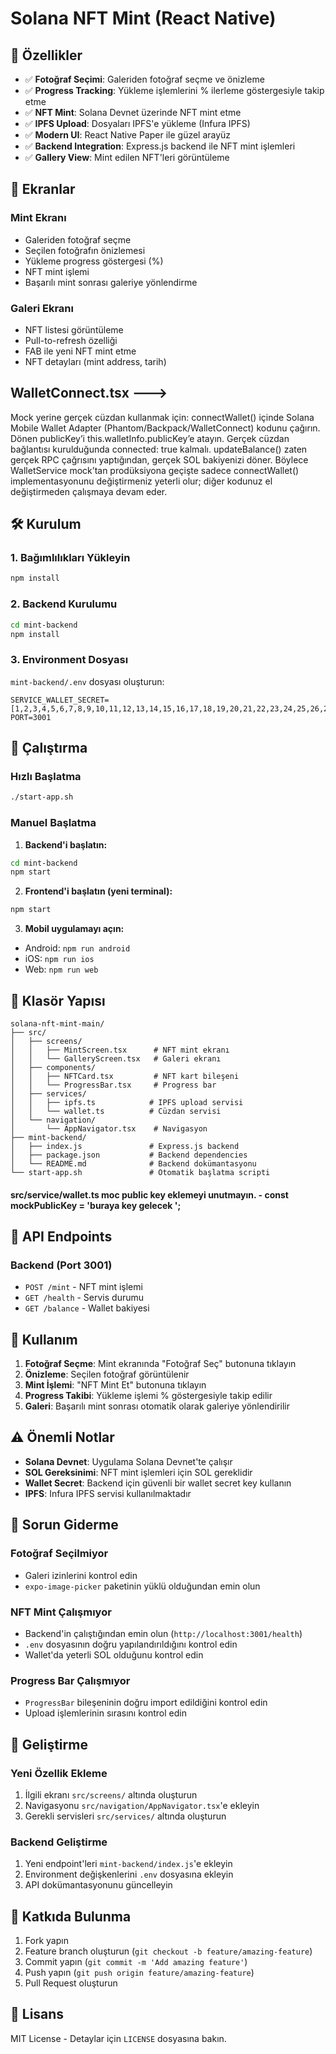 # Solana NFT Mint (React Native)

## 🚀 Özellikler
- ✅ **Fotoğraf Seçimi**: Galeriden fotoğraf seçme ve önizleme
- ✅ **Progress Tracking**: Yükleme işlemlerini % ilerleme göstergesiyle takip etme
- ✅ **NFT Mint**: Solana Devnet üzerinde NFT mint etme
- ✅ **IPFS Upload**: Dosyaları IPFS'e yükleme (Infura IPFS)
- ✅ **Modern UI**: React Native Paper ile güzel arayüz
- ✅ **Backend Integration**: Express.js backend ile NFT mint işlemleri
- ✅ **Gallery View**: Mint edilen NFT'leri görüntüleme

## 📱 Ekranlar

### Mint Ekranı
- Galeriden fotoğraf seçme
- Seçilen fotoğrafın önizlemesi
- Yükleme progress göstergesi (%)
- NFT mint işlemi
- Başarılı mint sonrası galeriye yönlendirme

### Galeri Ekranı
- NFT listesi görüntüleme
- Pull-to-refresh özelliği
- FAB ile yeni NFT mint etme
- NFT detayları (mint address, tarih)
  
## WalletConnect.tsx --->
Mock yerine gerçek cüzdan kullanmak için:
connectWallet() içinde Solana Mobile Wallet Adapter (Phantom/Backpack/WalletConnect) kodunu çağırın.
Dönen publicKey’i this.walletInfo.publicKey’e atayın.
Gerçek cüzdan bağlantısı kurulduğunda connected: true kalmalı.
updateBalance() zaten gerçek RPC çağrısını yaptığından, gerçek SOL bakiyenizi döner.
Böylece WalletService mock’tan prodüksiyona geçişte sadece connectWallet() implementasyonunu değiştirmeniz yeterli olur; diğer kodunuz el değiştirmeden çalışmaya devam eder.

## 🛠️ Kurulum

### 1. Bağımlılıkları Yükleyin
```bash
npm install
```

### 2. Backend Kurulumu
```bash
cd mint-backend
npm install
```

### 3. Environment Dosyası
`mint-backend/.env` dosyası oluşturun:
```env
SERVICE_WALLET_SECRET=[1,2,3,4,5,6,7,8,9,10,11,12,13,14,15,16,17,18,19,20,21,22,23,24,25,26,27,28,29,30,31,32,33,34,35,36,37,38,39,40,41,42,43,44,45,46,47,48,49,50,51,52,53,54,55,56,57,58,59,60,61,62,63,64]
PORT=3001
```

## 🚀 Çalıştırma

### Hızlı Başlatma
```bash
./start-app.sh
```

### Manuel Başlatma

1. **Backend'i başlatın:**
```bash
cd mint-backend
npm start
```

2. **Frontend'i başlatın (yeni terminal):**
```bash
npm start
```

3. **Mobil uygulamayı açın:**
- Android: `npm run android`
- iOS: `npm run ios`
- Web: `npm run web`

## 📁 Klasör Yapısı

```
solana-nft-mint-main/
├── src/
│   ├── screens/
│   │   ├── MintScreen.tsx      # NFT mint ekranı
│   │   └── GalleryScreen.tsx   # Galeri ekranı
│   ├── components/
│   │   ├── NFTCard.tsx         # NFT kart bileşeni
│   │   └── ProgressBar.tsx     # Progress bar
│   ├── services/
│   │   ├── ipfs.ts            # IPFS upload servisi
│   │   └── wallet.ts          # Cüzdan servisi
│   └── navigation/
│       └── AppNavigator.tsx    # Navigasyon
├── mint-backend/
│   ├── index.js               # Express.js backend
│   ├── package.json           # Backend dependencies
│   └── README.md              # Backend dokümantasyonu
└── start-app.sh               # Otomatik başlatma scripti
```
#### src/service/wallet.ts moc public key eklemeyi unutmayın. - const mockPublicKey = 'buraya key gelecek '; #### 

## 🔧 API Endpoints

### Backend (Port 3001)
- `POST /mint` - NFT mint işlemi
- `GET /health` - Servis durumu
- `GET /balance` - Wallet bakiyesi

## 🎯 Kullanım

1. **Fotoğraf Seçme**: Mint ekranında "Fotoğraf Seç" butonuna tıklayın
2. **Önizleme**: Seçilen fotoğraf görüntülenir
3. **Mint İşlemi**: "NFT Mint Et" butonuna tıklayın
4. **Progress Takibi**: Yükleme işlemi % göstergesiyle takip edilir
5. **Galeri**: Başarılı mint sonrası otomatik olarak galeriye yönlendirilir

## ⚠️ Önemli Notlar

- **Solana Devnet**: Uygulama Solana Devnet'te çalışır
- **SOL Gereksinimi**: NFT mint işlemleri için SOL gereklidir
- **Wallet Secret**: Backend için güvenli bir wallet secret key kullanın
- **IPFS**: Infura IPFS servisi kullanılmaktadır

## 🐛 Sorun Giderme

### Fotoğraf Seçilmiyor
- Galeri izinlerini kontrol edin
- `expo-image-picker` paketinin yüklü olduğundan emin olun

### NFT Mint Çalışmıyor
- Backend'in çalıştığından emin olun (`http://localhost:3001/health`)
- `.env` dosyasının doğru yapılandırıldığını kontrol edin
- Wallet'da yeterli SOL olduğunu kontrol edin

### Progress Bar Çalışmıyor
- `ProgressBar` bileşeninin doğru import edildiğini kontrol edin
- Upload işlemlerinin sırasını kontrol edin

## 📝 Geliştirme

### Yeni Özellik Ekleme
1. İlgili ekranı `src/screens/` altında oluşturun
2. Navigasyonu `src/navigation/AppNavigator.tsx`'e ekleyin
3. Gerekli servisleri `src/services/` altında oluşturun

### Backend Geliştirme
1. Yeni endpoint'leri `mint-backend/index.js`'e ekleyin
2. Environment değişkenlerini `.env` dosyasına ekleyin
3. API dokümantasyonunu güncelleyin

## 🤝 Katkıda Bulunma

1. Fork yapın
2. Feature branch oluşturun (`git checkout -b feature/amazing-feature`)
3. Commit yapın (`git commit -m 'Add amazing feature'`)
4. Push yapın (`git push origin feature/amazing-feature`)
5. Pull Request oluşturun

## 📄 Lisans

MIT License - Detaylar için `LICENSE` dosyasına bakın. 
